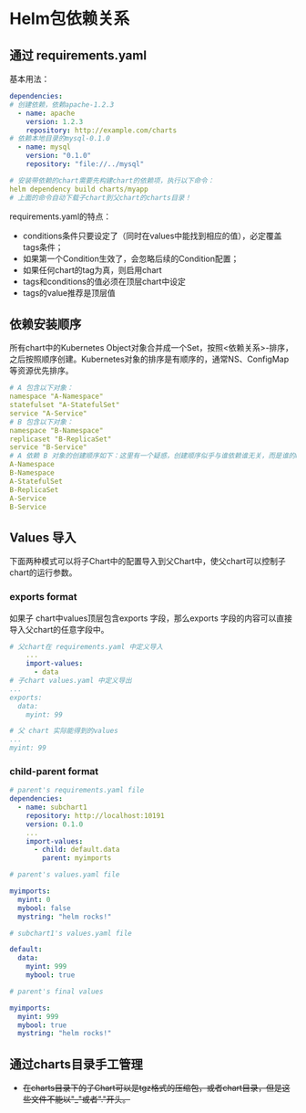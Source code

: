 
# Helm包依赖关系

## 通过 requirements.yaml

基本用法：

```yaml
dependencies:
# 创建依赖，依赖apache-1.2.3
  - name: apache
    version: 1.2.3
    repository: http://example.com/charts
# 依赖本地目录的mysql-0.1.0
  - name: mysql
    version: "0.1.0"
    repository: "file://../mysql"
```
``` yaml
# 安装带依赖的chart需要先构建chart的依赖项，执行以下命令：
helm dependency build charts/myapp
# 上面的命令自动下载子chart到父chart的charts目录！
```

requirements.yaml的特点：
  - conditions条件只要设定了（同时在values中能找到相应的值），必定覆盖tags条件；
  - 如果第一个Condition生效了，会忽略后续的Condition配置；
  - 如果任何chart的tag为真，则启用chart
  - tags和conditions的值必须在顶层chart中设定
  - tags的value推荐是顶层值

## 依赖安装顺序

所有chart中的Kubernetes Object对象合并成一个Set，按照<依赖关系>-<Type>排序，之后按照顺序创建。Kubernetes对象的排序是有顺序的，通常NS、ConfigMap等资源优先排序。

```yaml
# A 包含以下对象：
namespace "A-Namespace"
statefulset "A-StatefulSet"
service "A-Service"
# B 包含以下对象：
namespace "B-Namespace"
replicaset "B-ReplicaSet"
service "B-Service"
# A 依赖 B 对象的创建顺序如下：这里有一个疑惑，创建顺序似乎与谁依赖谁无关，而是谁的name排序在前面，谁先创建！？？参考:https://github.com/helm/helm/blob/master/docs/charts.md#operational-aspects-of-using-dependencies
A-Namespace
B-Namespace
A-StatefulSet
B-ReplicaSet
A-Service
B-Service

```
## Values 导入
下面两种模式可以将子Chart中的配置导入到父Chart中，使父chart可以控制子chart的运行参数。
### exports format

如果子 chart中values顶层包含exports 字段，那么exports 字段的内容可以直接导入父chart的任意字段中。

```yaml
# 父chart在 requirements.yaml 中定义导入
    ...
    import-values:
      - data 
# 子chart values.yaml 中定义导出
...
exports:
  data:
    myint: 99

# 父 chart 实际能得到的values
...
myint: 99

```

### child-parent format

```yaml
# parent's requirements.yaml file
dependencies:
  - name: subchart1
    repository: http://localhost:10191
    version: 0.1.0
    ...
    import-values:
      - child: default.data
        parent: myimports

# parent's values.yaml file

myimports:
  myint: 0
  mybool: false
  mystring: "helm rocks!"

# subchart1's values.yaml file

default:
  data:
    myint: 999
    mybool: true

# parent's final values

myimports:
  myint: 999
  mybool: true
  mystring: "helm rocks!"
```
## 通过charts目录手工管理

- ~~在charts目录下的子Chart可以是tgz格式的压缩包，或者chart目录，但是这些文件不能以"_"或者"."开头。~~

  
